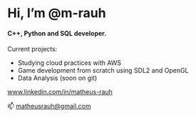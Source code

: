 # Hi, I’m @m-rauh
#### C++, Python and SQL developer.

Current projects:
- Studying cloud practices with AWS
- Game development from scratch using SDL2 and OpenGL
- Data Analysis (soon on git)

www.linkedin.com/in/matheus-rauh

📫 matheusrauh@gmail.com
